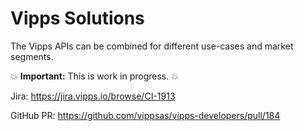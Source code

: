<!-- START_METADATA
---
title: Introduction
sidebar_position: 1
hide_table_of_contents: true
pagination_next: null
pagination_prev: null
---
END_METADATA -->

# Vipps Solutions

The Vipps APIs can be combined for different use-cases and market segments.

💥 **Important:** This is work in progress. 💥

<!-- START_COMMENT -->

Jira: https://jira.vipps.io/browse/CI-1913

GitHub PR: https://github.com/vippsas/vipps-developers/pull/184
<!-- END_COMMENT -->

